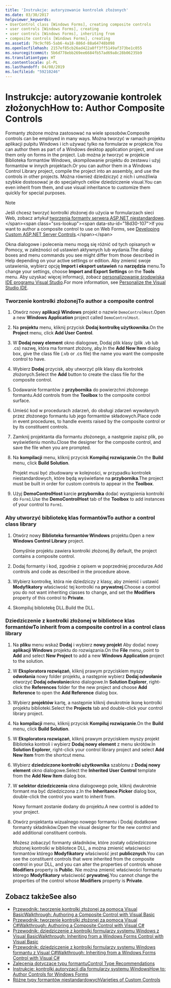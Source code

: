 ```yaml
---
title: 'Instrukcje: autoryzowanie kontrolek złożonych'
ms.date: 03/30/2017
helpviewer_keywords:
- UserControl class [Windows Forms], creating composite controls
- user controls [Windows Forms], creating
- user controls [Windows Forms], inheriting from
- composite controls [Windows Forms], creating
ms.assetid: 79c9cf05-5ab6-4a18-886d-88a64748b098
ms.openlocfilehash: 2157ef85cb26ad422a8ff3ff5149af373be1c055
ms.sourcegitcommit: 5b6d778ebb269ee6684fb57ad69a8c28b06235b9
ms.translationtype: HT
ms.contentlocale: pl-PL
ms.lasthandoff: 04/08/2019
ms.locfileid: "59210246"
---
```

# <a name="how-to-author-composite-controls"></a><span data-ttu-id="18d30-102">Instrukcje: autoryzowanie kontrolek złożonych</span><span class="sxs-lookup"><span data-stu-id="18d30-102">How to: Author Composite Controls</span></span>
<span data-ttu-id="18d30-103">Formanty złożone można zastosować na wiele sposobów.</span><span class="sxs-lookup"><span data-stu-id="18d30-103">Composite controls can be employed in many ways.</span></span> <span data-ttu-id="18d30-104">Można tworzyć w ramach projektu aplikacji pulpitu Windows i ich używać tylko na formularze w projekcie.</span><span class="sxs-lookup"><span data-stu-id="18d30-104">You can author them as part of a Windows desktop application project, and use them only on forms in the project.</span></span> <span data-ttu-id="18d30-105">Lub można je tworzyć w projekcie Biblioteka formantów Windows, skompilowanie projektu do zestawu i użyj formantów w innych projektach.</span><span class="sxs-lookup"><span data-stu-id="18d30-105">Or you can author them in a Windows Control Library project, compile the project into an assembly, and use the controls in other projects.</span></span> <span data-ttu-id="18d30-106">Można również dziedziczyć z nich i umożliwia szybkie dostosować je do specjalnych celów dziedziczenie visual.</span><span class="sxs-lookup"><span data-stu-id="18d30-106">You can even inherit from them, and use visual inheritance to customize them quickly for special purposes.</span></span>  
  
> [!NOTE]
>  <span data-ttu-id="18d30-107">Jeśli chcesz tworzyć kontrolki złożonej do użycia w formularzach sieci Web, zobacz artykuł [tworzenia formanty serwera ASP.NET niestandardowe](https://docs.microsoft.com/previous-versions/aspnet/zt27tfhy(v=vs.100)).</span><span class="sxs-lookup"><span data-stu-id="18d30-107">If you want to author a composite control to use on Web Forms, see [Developing Custom ASP.NET Server Controls](https://docs.microsoft.com/previous-versions/aspnet/zt27tfhy(v=vs.100)).</span></span>  
>   
>  <span data-ttu-id="18d30-108">Okna dialogowe i polecenia menu mogą się różnić od tych opisanych w Pomocy, w zależności od ustawień aktywnych lub wydania.</span><span class="sxs-lookup"><span data-stu-id="18d30-108">The dialog boxes and menu commands you see might differ from those described in Help depending on your active settings or edition.</span></span> <span data-ttu-id="18d30-109">Aby zmienić swoje ustawienia, wybierz opcję **Import i eksport ustawień** na **narzędzia** menu.</span><span class="sxs-lookup"><span data-stu-id="18d30-109">To change your settings, choose **Import and Export Settings** on the **Tools** menu.</span></span> <span data-ttu-id="18d30-110">Aby uzyskać więcej informacji, zobacz [personalizowanie środowiska IDE programu Visual Studio](/visualstudio/ide/personalizing-the-visual-studio-ide).</span><span class="sxs-lookup"><span data-stu-id="18d30-110">For more information, see [Personalize the Visual Studio IDE](/visualstudio/ide/personalizing-the-visual-studio-ide).</span></span>  
  
### <a name="to-author-a-composite-control"></a><span data-ttu-id="18d30-111">Tworzenie kontrolki złożonej</span><span class="sxs-lookup"><span data-stu-id="18d30-111">To author a composite control</span></span>  
  
1.  <span data-ttu-id="18d30-112">Otwórz nowy **aplikacji Windows** projekt o nazwie `DemoControlHost`.</span><span class="sxs-lookup"><span data-stu-id="18d30-112">Open a new **Windows Application** project called `DemoControlHost`.</span></span>  
  
2.  <span data-ttu-id="18d30-113">Na **projektu** menu, kliknij przycisk **Dodaj kontrolkę użytkownika**.</span><span class="sxs-lookup"><span data-stu-id="18d30-113">On the **Project** menu, click **Add User Control**.</span></span>  
  
3.  <span data-ttu-id="18d30-114">W **Dodaj nowy element** okno dialogowe, Dodaj plik klasy (plik .vb lub .cs) nazwę, która ma formant złożony, aby.</span><span class="sxs-lookup"><span data-stu-id="18d30-114">In the **Add New Item** dialog box, give the class file (.vb or .cs file) the name you want the composite control to have.</span></span>  
  
4.  <span data-ttu-id="18d30-115">Wybierz **Dodaj** przycisk, aby utworzyć plik klasy dla kontrolek złożonych.</span><span class="sxs-lookup"><span data-stu-id="18d30-115">Select the **Add** button to create the class file for the composite control.</span></span>  
  
5.  <span data-ttu-id="18d30-116">Dodawanie formantów z **przybornika** do powierzchni złożonego formantu.</span><span class="sxs-lookup"><span data-stu-id="18d30-116">Add controls from the **Toolbox** to the composite control surface.</span></span>  
  
6.  <span data-ttu-id="18d30-117">Umieść kod w procedurach zdarzeń, do obsługi zdarzeń wywołanych przez złożonego formantu lub jego formantów składowych.</span><span class="sxs-lookup"><span data-stu-id="18d30-117">Place code in event procedures, to handle events raised by the composite control or by its constituent controls.</span></span>  
  
7.  <span data-ttu-id="18d30-118">Zamknij projektanta dla formantu złożonego, a następnie zapisz plik, po wyświetleniu monitu.</span><span class="sxs-lookup"><span data-stu-id="18d30-118">Close the designer for the composite control, and save the file when you are prompted.</span></span>  
  
8.  <span data-ttu-id="18d30-119">Na **kompilacji** menu, kliknij przycisk **Kompiluj rozwiązanie**.</span><span class="sxs-lookup"><span data-stu-id="18d30-119">On the **Build** menu, click **Build Solution**.</span></span>  
  
     <span data-ttu-id="18d30-120">Projekt musi być zbudowany w kolejności, w przypadku kontrolek niestandardowych, które będą wyświetlane na **przybornika**.</span><span class="sxs-lookup"><span data-stu-id="18d30-120">The project must be built in order for custom controls to appear in the **Toolbox**.</span></span>  
  
9. <span data-ttu-id="18d30-121">Użyj **DemoControlHost** karcie **przybornika** dodać wystąpienia kontrolki do `Form1`.</span><span class="sxs-lookup"><span data-stu-id="18d30-121">Use the **DemoControlHost** tab of the **Toolbox** to add instances of your control to `Form1`.</span></span>  
  
### <a name="to-author-a-control-class-library"></a><span data-ttu-id="18d30-122">Aby utworzyć bibliotekę klas formantów</span><span class="sxs-lookup"><span data-stu-id="18d30-122">To author a control class library</span></span>  
  
1.  <span data-ttu-id="18d30-123">Otwórz nowy **Biblioteka formantów Windows** projektu.</span><span class="sxs-lookup"><span data-stu-id="18d30-123">Open a new **Windows Control Library** project.</span></span>  
  
     <span data-ttu-id="18d30-124">Domyślnie projektu zawiera kontrolki złożonej.</span><span class="sxs-lookup"><span data-stu-id="18d30-124">By default, the project contains a composite control.</span></span>  
  
2.  <span data-ttu-id="18d30-125">Dodaj formanty i kod, zgodnie z opisem w poprzedniej procedurze.</span><span class="sxs-lookup"><span data-stu-id="18d30-125">Add controls and code as described in the procedure above.</span></span>  
  
3.  <span data-ttu-id="18d30-126">Wybierz kontrolkę, która nie dziedziczy z klasy, aby zmienić i ustawić **Modyfikatory** właściwość tej kontrolki na **prywatnej**.</span><span class="sxs-lookup"><span data-stu-id="18d30-126">Choose a control you do not want inheriting classes to change, and set the **Modifiers** property of this control to **Private**.</span></span>  
  
4.  <span data-ttu-id="18d30-127">Skompiluj bibliotekę DLL.</span><span class="sxs-lookup"><span data-stu-id="18d30-127">Build the DLL.</span></span>  
  
### <a name="to-inherit-from-a-composite-control-in-a-control-class-library"></a><span data-ttu-id="18d30-128">Dziedziczenie z kontrolki złożonej w bibliotece klas formantów</span><span class="sxs-lookup"><span data-stu-id="18d30-128">To inherit from a composite control in a control class library</span></span>  
  
1.  <span data-ttu-id="18d30-129">Na **pliku** menu wskaż **Dodaj** i wybierz **nowy projekt** Aby dodać nowy **aplikacji Windows** projektu do rozwiązania.</span><span class="sxs-lookup"><span data-stu-id="18d30-129">On the **File** menu, point to **Add** and select **New Project** to add a new **Windows Application** project to the solution.</span></span>  
  
2.  <span data-ttu-id="18d30-130">W **Eksploratora rozwiązań**, kliknij prawym przyciskiem myszy **odwołania** nowy folder projektu, a następnie wybierz **Dodaj odwołanie** otworzyć **Dodaj odwołanie**okno dialogowe.</span><span class="sxs-lookup"><span data-stu-id="18d30-130">In **Solution Explorer**, right-click the **References** folder for the new project and choose **Add Reference** to open the **Add Reference** dialog box.</span></span>  
  
3.  <span data-ttu-id="18d30-131">Wybierz **projektów** kartę, a następnie kliknij dwukrotnie ikonę kontrolki projektu biblioteki.</span><span class="sxs-lookup"><span data-stu-id="18d30-131">Select the **Projects** tab and double-click your control library project.</span></span>  
  
4.  <span data-ttu-id="18d30-132">Na **kompilacji** menu, kliknij przycisk **Kompiluj rozwiązanie**.</span><span class="sxs-lookup"><span data-stu-id="18d30-132">On the **Build** menu, click **Build Solution**.</span></span>  
  
5.  <span data-ttu-id="18d30-133">W **Eksploratora rozwiązań**, kliknij prawym przyciskiem myszy projekt Biblioteka kontroli i wybierz **Dodaj nowy element** z menu skrótów.</span><span class="sxs-lookup"><span data-stu-id="18d30-133">In **Solution Explorer**, right-click your control library project and select **Add New Item** from the shortcut menu.</span></span>  
  
6.  <span data-ttu-id="18d30-134">Wybierz **dziedziczone kontrolki użytkownika** szablonu z **Dodaj nowy element** okno dialogowe.</span><span class="sxs-lookup"><span data-stu-id="18d30-134">Select the **Inherited User Control** template from the **Add New Item** dialog box.</span></span>  
  
7.  <span data-ttu-id="18d30-135">W **selektor dziedziczenia** okna dialogowego pole, kliknij dwukrotnie formant ma być dziedziczona z.</span><span class="sxs-lookup"><span data-stu-id="18d30-135">In the **Inheritance Picker** dialog box, double-click the control you want to inherit from.</span></span>  
  
     <span data-ttu-id="18d30-136">Nowy formant zostanie dodany do projektu.</span><span class="sxs-lookup"><span data-stu-id="18d30-136">A new control is added to your project.</span></span>  
  
8.  <span data-ttu-id="18d30-137">Otwórz projektanta wizualnego nowego formantu i Dodaj dodatkowe formanty składników.</span><span class="sxs-lookup"><span data-stu-id="18d30-137">Open the visual designer for the new control and add additional constituent controls.</span></span>  
  
     <span data-ttu-id="18d30-138">Możesz zobaczyć formanty składników, które zostały odziedziczone złożonej kontrolki w bibliotece DLL, a można zmienić właściwości formantów którego **Modyfikatory** właściwość jest **publicznych**.</span><span class="sxs-lookup"><span data-stu-id="18d30-138">You can see the constituent controls that were inherited from the composite control in your DLL, and you can alter the properties of controls whose **Modifiers** property is **Public**.</span></span> <span data-ttu-id="18d30-139">Nie można zmienić właściwości formantu którego **Modyfikatory** właściwość **prywatnej**.</span><span class="sxs-lookup"><span data-stu-id="18d30-139">You cannot change the properties of the control whose **Modifiers** property is **Private**.</span></span>  
  
## <a name="see-also"></a><span data-ttu-id="18d30-140">Zobacz także</span><span class="sxs-lookup"><span data-stu-id="18d30-140">See also</span></span>

- [<span data-ttu-id="18d30-141">Przewodnik: tworzenie kontrolki złożonej za pomocą Visual Basic</span><span class="sxs-lookup"><span data-stu-id="18d30-141">Walkthrough: Authoring a Composite Control with Visual Basic</span></span>](walkthrough-authoring-a-composite-control-with-visual-basic.md)
- [<span data-ttu-id="18d30-142">Przewodnik: tworzenie kontrolki złożonej za pomocą Visual C#</span><span class="sxs-lookup"><span data-stu-id="18d30-142">Walkthrough: Authoring a Composite Control with Visual C#</span></span>](walkthrough-authoring-a-composite-control-with-visual-csharp.md)
- [<span data-ttu-id="18d30-143">Przewodnik: dziedziczenie z kontrolki formularzy systemu Windows z Visual Basic</span><span class="sxs-lookup"><span data-stu-id="18d30-143">Walkthrough: Inheriting from a Windows Forms Control with Visual Basic</span></span>](walkthrough-inheriting-from-a-windows-forms-control-with-visual-basic.md)
- [<span data-ttu-id="18d30-144">Przewodnik: dziedziczenie z kontrolki formularzy systemu Windows formantu z Visual C#</span><span class="sxs-lookup"><span data-stu-id="18d30-144">Walkthrough: Inheriting from a Windows Forms Control with Visual C#</span></span>](walkthrough-inheriting-from-a-windows-forms-control-with-visual-csharp.md)
- [<span data-ttu-id="18d30-145">Zalecenia dotyczące typu formantu</span><span class="sxs-lookup"><span data-stu-id="18d30-145">Control Type Recommendations</span></span>](control-type-recommendations.md)
- [<span data-ttu-id="18d30-146">Instrukcje: kontrolki autoryzacji dla formularzy systemu Windows</span><span class="sxs-lookup"><span data-stu-id="18d30-146">How to: Author Controls for Windows Forms</span></span>](how-to-author-controls-for-windows-forms.md)
- [<span data-ttu-id="18d30-147">Różne typy formantów niestandardowych</span><span class="sxs-lookup"><span data-stu-id="18d30-147">Varieties of Custom Controls</span></span>](varieties-of-custom-controls.md)
